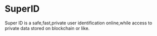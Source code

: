 # SuperID
Super ID is a safe,fast,private user identification online,while access to private data stored on blockchain or like.
